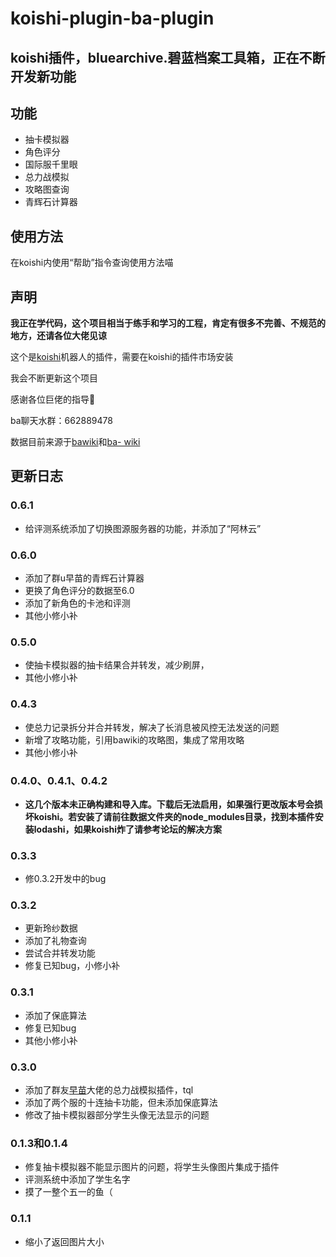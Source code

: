 # koishi-plugin-ba-plugin
## koishi插件，bluearchive.碧蓝档案工具箱，正在不断开发新功能


## 功能
- 抽卡模拟器
- 角色评分
- 国际服千里眼
- 总力战模拟
- 攻略图查询
- 青辉石计算器

## 使用方法
在koishi内使用“帮助”指令查询使用方法喵


## 声明
**我正在学代码，这个项目相当于练手和学习的工程，肯定有很多不完善、不规范的地方，还请各位大佬见谅**

这个是[koishi](https://github.com/koishijs/koishi)机器人的插件，需要在koishi的插件市场安装

我会不断更新这个项目

感谢各位巨佬的指导🙏

ba聊天水群：662889478

数据目前来源于[bawiki](https://ba.gamekee.com/entry)和[ba- wiki](https://github.com/lgc-NB2Dev/bawiki-data)

## 更新日志

### 0.6.1
  - 给评测系统添加了切换图源服务器的功能，并添加了“阿林云”

### 0.6.0
  - 添加了群u早苗的青辉石计算器
  - 更换了角色评分的数据至6.0
  - 添加了新角色的卡池和评测
  - 其他小修小补

### 0.5.0
  - 使抽卡模拟器的抽卡结果合并转发，减少刷屏，
  - 其他小修小补

### 0.4.3
  - 使总力记录拆分并合并转发，解决了长消息被风控无法发送的问题
  - 新增了攻略功能，引用bawiki的攻略图，集成了常用攻略
  - 其他小修小补

### 0.4.0、0.4.1、0.4.2
  - **这几个版本未正确构建和导入库。下载后无法启用，如果强行更改版本号会损坏koishi。若安装了请前往数据文件夹的node_modules目录，找到本插件安装lodashi，如果koishi炸了请参考论坛的解决方案**

### 0.3.3
  - 修0.3.2开发中的bug

### 0.3.2
  - 更新玲纱数据
  - 添加了礼物查询
  - 尝试合并转发功能
  - 修复已知bug，小修小补

### 0.3.1 
  - 添加了保底算法
  - 修复已知bug
  - 其他小修小补

### 0.3.0
  - 添加了群友[早苗](https://github.com/Sanaene)大佬的总力战模拟插件，tql
  - 添加了两个服的十连抽卡功能，但未添加保底算法
  - 修改了抽卡模拟器部分学生头像无法显示的问题

### 0.1.3和0.1.4
  - 修复抽卡模拟器不能显示图片的问题，将学生头像图片集成于插件
  - 评测系统中添加了学生名字
  - 摸了一整个五一的鱼（
  
### 0.1.1
  - 缩小了返回图片大小
